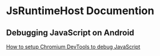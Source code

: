 # JsRuntimeHost Documention

## Debugging JavaScript on Android
[How to setup Chromium DevTools to debug JavaScript](WhenToUseBabylonNative.md)
